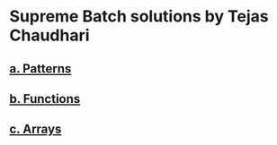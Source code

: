 # Supreme Batch solutions by Tejas Chaudhari

## [a. Patterns](a.%20Patterns/patterns.md)

## [b. Functions](b.%20Functions/functions.md)

## [c. Arrays](c.%20Arrays/arrays.md)
